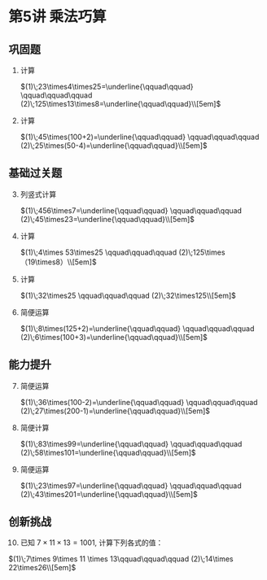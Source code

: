 # 第5讲 乘法巧算

## 巩固题

1. 计算

   $(1)\;23\times4\times25=\underline{\qquad\qquad} \qquad\qquad\qquad (2)\;125\times13\times8=\underline{\qquad\qquad}\\[5em]$

2. 计算

    $(1)\;45\times(100+2)=\underline{\qquad\qquad} \qquad\qquad\qquad (2)\;25\times(50-4)=\underline{\qquad\qquad}\\[5em]$

## 基础过关题

3. 列竖式计算
   
   $(1)\;456\times7=\underline{\qquad\qquad} \qquad\qquad\qquad (2)\;45\times23=\underline{\qquad\qquad}\\[5em]$

4. 计算
   
   $(1)\;4\times 53\times25 \qquad\qquad\qquad (2)\;125\times（19\times8）\\[5em]$  

5. 计算
   
   $(1)\;32\times25 \qquad\qquad\qquad (2)\;32\times125\\[5em]$

6. 简便运算

   $(1)\;8\times(125+2)=\underline{\qquad\qquad} \qquad\qquad\qquad (2)\;6\times(100+3)=\underline{\qquad\qquad}\\[5em]$

## 能力提升

7. 简便运算

   $(1)\;36\times(100-2)=\underline{\qquad\qquad} \qquad\qquad\qquad (2)\;27\times(200-1)=\underline{\qquad\qquad}\\[5em]$

8. 简便计算

   $(1)\;83\times99=\underline{\qquad\qquad} \qquad\qquad\qquad (2)\;58\times101=\underline{\qquad\qquad}\\[5em]$

9. 简便运算

   $(1)\;23\times97=\underline{\qquad\qquad} \qquad\qquad\qquad (2)\;43\times201=\underline{\qquad\qquad}\\[5em]$

## 创新挑战

10. 已知 $7\times11\times13=1001$, 计算下列各式的值：  

   $(1)\;7\times 9\times 11 \times 13\qquad\qquad\qquad (2)\;14\times 22\times26\\[5em]$     